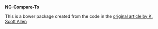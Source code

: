**NG-Compare-To**

This is a bower package created from the code in the [original article by K. Scott Allen](http://odetocode.com/blogs/scott/archive/2014/10/13/confirm-password-validation-in-angularjs.aspx)
